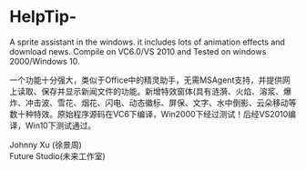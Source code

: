 # HelpTip-
A sprite assistant in the windows.  it includes lots of animation effects and download news. Compile on VC6.0/VS 2010 and Tested on windows 2000/Windows 10.

一个功能十分强大，类似于Office中的精灵助手，无需MSAgent支持，并提供网上读取、保存并显示新闻文件的功能。新增特效窗体(具有涟漪、火焰、溶浆、爆炸、冲击波、雪花、烟花、闪电、动态徽标、屏保、文字、水中倒影、云朵移动等数十种特效。原始程序源码在VC6下编译，Win2000下经过测试！后经VS2010编译，Win10下测试通过。

Johnny Xu (徐景周)  
Future Studio(未来工作室)
